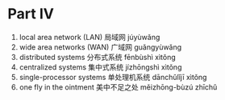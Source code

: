 # Part IV

1. local area network (LAN) 局域网 júyùwǎng
2. wide area networks (WAN) 广域网 ɡuǎnɡyùwǎnɡ
3. distributed systems 分布式系统 fēnbùshì xìtǒnɡ
4. centralized systems 集中式系统 jízhōngshì xìtǒnɡ
5. single-processor systems 单处理机系统 dānchǔlǐjī xìtǒnɡ
6. one fly in the ointment 美中不足之处 měizhōng-bùzú zhīchǔ
